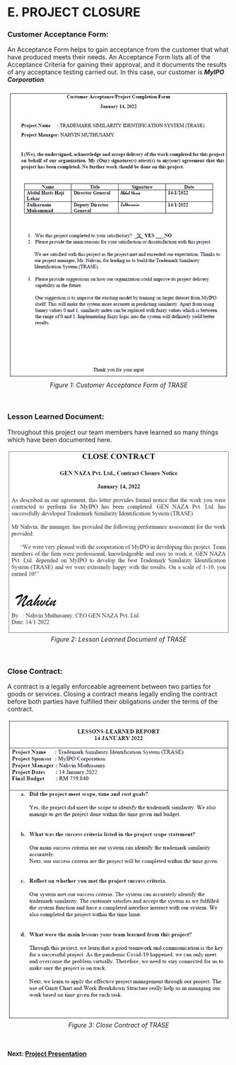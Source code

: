 # E. PROJECT CLOSURE
### **Customer Acceptance Form:**

An Acceptance Form helps to gain acceptance from the customer that what have produced meets their needs. An Acceptance Form lists all of the Acceptance Criteria for gaining their approval, and it documents the results of any acceptance testing carried out. In this case, our customer is ***MyIPO Corporation***.
<p align="center">
    <img src="https://github.com/Nahvin00/TRASE-Trademark-Similarity-Identification/blob/main/PMP/assets/22.png">
  <br> <em>Figure 1: Customer Acceptance Form of TRASE</em>
</p><br>

### **Lesson Learned Document:**

Throughout this project our team members have learned so many things which have been documented here.
<p align="center">
    <img src="https://github.com/Nahvin00/TRASE-Trademark-Similarity-Identification/blob/main/PMP/assets/23.png">
  <br> <em>Figure 2: Lesson Learned Document of TRASE</em>
</p><br>

### **Close Contract:**

A contract is a legally enforceable agreement between two parties for goods or services. Closing a contract means legally ending the contract before both parties have fulfilled their obligations under the terms of the contract.
<p align="center">
    <img src="https://github.com/Nahvin00/TRASE-Trademark-Similarity-Identification/blob/main/PMP/assets/24.png">
  <br> <em>Figure 3: Close Contract of TRASE</em>
</p>

<br><br>
**Next: [Project Presentation](https://github.com/Nahvin00/TRASE-Trademark-Similarity-Identification/blob/main/PMP/F_PROJECT_PRESENTATION.md)**
